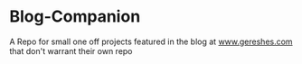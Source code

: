 # Blog-Companion
A Repo for small one off projects featured in  the blog at www.gereshes.com that don't warrant their own repo
